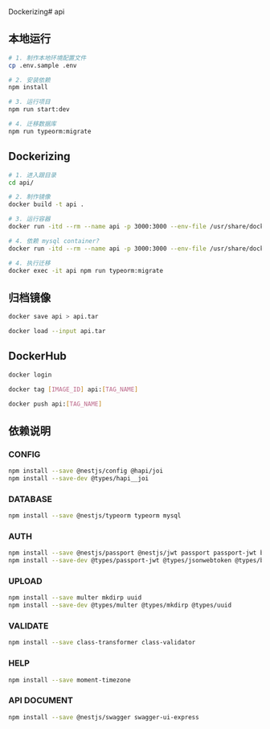Dockerizing# api

## 本地运行
```bash
# 1. 制作本地环境配置文件
cp .env.sample .env

# 2. 安装依赖
npm install

# 3. 运行项目
npm run start:dev

# 4. 迁移数据库
npm run typeorm:migrate
```

## Dockerizing
```bash
# 1. 进入跟目录
cd api/

# 2. 制作镜像
docker build -t api .

# 3. 运行容器
docker run -itd --rm --name api -p 3000:3000 --env-file /usr/share/docker/api/.env api

# 4. 依赖 mysql container?
docker run -itd --rm --name api -p 3000:3000 --env-file /usr/share/docker/api/.env --link mysql57:mysql57 api

# 4. 执行迁移
docker exec -it api npm run typeorm:migrate
```

## 归档镜像
```bash
docker save api > api.tar

docker load --input api.tar
```

## DockerHub
```bash
docker login

docker tag [IMAGE_ID] api:[TAG_NAME]

docker push api:[TAG_NAME]
```

## 依赖说明

### CONFIG
```bash
npm install --save @nestjs/config @hapi/joi
npm install --save-dev @types/hapi__joi
```

### DATABASE
```bash
npm install --save @nestjs/typeorm typeorm mysql
```

### AUTH
```bash
npm install --save @nestjs/passport @nestjs/jwt passport passport-jwt bcryptjs
npm install --save-dev @types/passport-jwt @types/jsonwebtoken @types/bcryptjs
```

### UPLOAD
```bash
npm install --save multer mkdirp uuid
npm install --save-dev @types/multer @types/mkdirp @types/uuid
```

### VALIDATE
```bash
npm install --save class-transformer class-validator
```

### HELP
```bash
npm install --save moment-timezone
```

### API DOCUMENT
```bash
npm install --save @nestjs/swagger swagger-ui-express
```